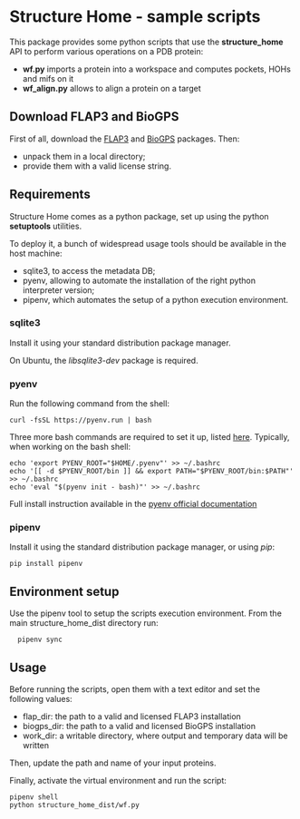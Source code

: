 # Structure Home - sample scripts

This package provides some python scripts that use the **structure_home** API to perform various operations on a PDB protein:

- **wf.py** imports a protein into a workspace and computes pockets, HOHs and mifs on it
- **wf_align.py** allows to align a protein on a target

## Download FLAP3 and BioGPS

First of all, download the [FLAP3](https://download.moldiscovery.com/FLAP3-25.01.32-rhel8.tar.gz)
and [BioGPS](https://download.moldiscovery.com/BioGPS-25.01.14-rhel8.tar.gz) packages. Then:

- unpack them in a local directory;
- provide them with a valid license string.

## Requirements

Structure Home comes as a python package, set up using the python **setuptools** utilities.

To deploy it, a bunch of widespread usage tools should be available in the 
host machine:

- sqlite3, to access the metadata DB;
- pyenv, allowing to automate the installation of the right python interpreter version;
- pipenv, which automates the setup of a python execution environment.

### sqlite3

Install it using your standard distribution package manager. 

On Ubuntu, the *libsqlite3-dev* package is required.

### pyenv

Run the following command from the shell:

```
curl -fsSL https://pyenv.run | bash
```

Three more bash commands are required to set it up, listed [here](https://github.com/pyenv/pyenv?tab=readme-ov-file#bash). Typically, when working on the bash shell:

```
echo 'export PYENV_ROOT="$HOME/.pyenv"' >> ~/.bashrc
echo '[[ -d $PYENV_ROOT/bin ]] && export PATH="$PYENV_ROOT/bin:$PATH"' >> ~/.bashrc
echo 'eval "$(pyenv init - bash)"' >> ~/.bashrc
```

Full install instruction available in the [pyenv official documentation](https://github.com/pyenv/pyenv?tab=readme-ov-file#installation)

### pipenv

Install it using the standard distribution package manager, or using *pip*:

```
pip install pipenv
```

## Environment setup

Use the pipenv tool to setup the scripts execution environment.
From the main structure_home_dist directory run:

```
  pipenv sync
```

## Usage

Before running the scripts, open them with a text editor and set the following values:

- flap_dir: the path to a valid and licensed FLAP3 installation
- biogps_dir: the path to a valid and licensed BioGPS installation
- work_dir: a writable directory, where output and temporary data will be written

Then, update the path and name of your input proteins.

Finally, activate the virtual environment and run the script:

```
pipenv shell
python structure_home_dist/wf.py
```
